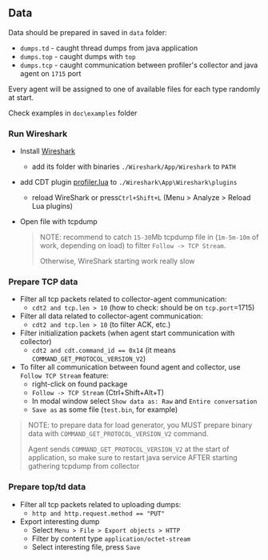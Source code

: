 
## Data

Data should be prepared in saved in `data` folder:

* `dumps.td`  - caught thread dumps from java application
* `dumps.top` - caught dumps with `top`
* `dumps.tcp` - caught communication between profiler's collector and java agent on `1715` port

Every agent will be assigned to one of available files for each type randomly at start.

Check examples in `doc\examples` folder

### Run Wireshark

* Install [Wireshark](https://www.wireshark.org/download.html)
  * add its folder with binaries `./Wireshark/App/Wireshark` to `PATH`
* add CDT plugin [profiler.lua](..%2Fscripts%2Fwireshark.lua%2Fprofiler.lua) to `./Wireshark\App\Wireshark\plugins`
  * reload WireShark or press`Ctrl+Shift+L` (Menu > Analyze > Reload Lua plugins)
* Open file with tcpdump

  > NOTE: recommend to catch `15-30`Mb tcpdump file in
  > (`1m-5m-10m` of work, depending on load) to filter `Follow -> TCP Stream`.
  >
  > Otherwise, WireShark starting work really slow

### Prepare TCP data

* Filter all tcp packets related to collector-agent communication:
  * `cdt2 and tcp.len > 10` (how to check: should be on `tcp.port`=1715)
* Filter all data related to collector-agent communication:
  * `cdt2 and tcp.len > 10` (to filter ACK, etc.)
* Filter initialization packets (when agent start communication with collector)
  * `cdt2 and cdt.command_id == 0x14` (it means `COMMAND_GET_PROTOCOL_VERSION_V2`)
* To filter all communication between found agent and collector, use `Follow TCP Stream` feature:
  * right-click on found package
  * `Follow -> TCP Stream` (Ctrl+Shift+Alt+T)
  * In modal window select `Show data as: Raw` and `Entire conversation`
  * `Save as` as some file (`test.bin`, for example)

> NOTE: to prepare data for load generator, you MUST prepare binary data with `COMMAND_GET_PROTOCOL_VERSION_V2` command.
>
> Agent sends `COMMAND_GET_PROTOCOL_VERSION_V2` at the start of application,
> so make sure to restart java service AFTER starting gathering tcpdump from collector

### Prepare top/td data

* Filter all tcp packets related to uploading dumps:
  * `http and http.request.method == "PUT"`
* Export interesting dump
  * Select `Menu > File > Export objects > HTTP`
  * Filter by content type `application/octet-stream`
  * Select interesting file, press `Save`
